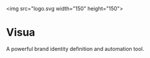 <img src="logo.svg width="150" height="150">

# Visua
A powerful brand identity definition and automation tool.


